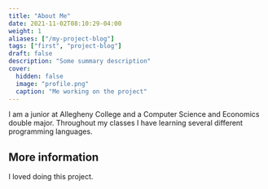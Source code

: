 ```yaml
---
title: "About Me"
date: 2021-11-02T08:10:29-04:00
weight: 1
aliases: ["/my-project-blog"]
tags: ["first", "project-blog"]
draft: false
description: "Some summary description"
cover:
  hidden: false
  image: "profile.png"
  caption: "Me working on the project"
---
```


I am a junior at Allegheny College and a Computer Science and Economics double major. Throughout my
classes I have learning several different programming languages.

## More information

I loved doing this project.
